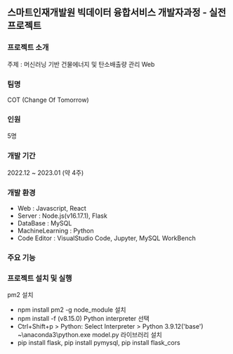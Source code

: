 ## 스마트인재개발원 빅데이터 융합서비스 개발자과정 - 실전프로젝트

### 프로젝트 소개
주제 : 머신러닝 기반 건물에너지 및 탄소배출량 관리 Web
### 팀명
COT (Change Of Tomorrow)
### 인원
5명
### 개발 기간
2022.12 ~ 2023.01 (약 4주)
### 개발 환경
- Web : Javascript, React
- Server : Node.js(v16.17.1), Flask
- DataBase : MySQL
- MachineLearning : Python
- Code Editor : VisualStudio Code, Jupyter, MySQL WorkBench
### 주요 기능


### 프로젝트 설치 및 실행
pm2 설치
- npm install pm2 -g 
node_module 설치
- npm install -f (v8.15.0)
Python interpreter 선택
- Ctrl+Shift+p > Python: Select Interpreter > Python 3.9.12('base') ~\anaconda3\python.exe
model.py 라이브러리 설치
- pip install flask, pip install pymysql, pip install flask_cors
